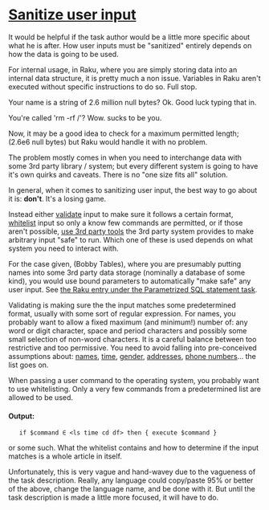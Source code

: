 [1]: https://rosettacode.org/wiki/Sanitize_user_input

# [Sanitize user input][1]

It would be helpful if the task author would be a little more specific about what he is after. How user inputs must be "sanitized" entirely depends on how the data is going to be used.



For internal usage, in Raku, where you are simply storing data into an internal data structure, it is pretty much a non issue. Variables in Raku aren't executed without specific instructions to do so. Full stop.



Your name is a string of 2.6 million null bytes? Ok. Good luck typing that in.



You're called 'rm -rf /'? Wow. sucks to be you.



Now, it may be a good idea to check for a maximum permitted length; (2.6e6 null bytes) but Raku would handle it with no problem.



The problem mostly comes in when you need to interchange data with some 3rd party library / system; but every different system is going to have it's own quirks and caveats. There is no "one size fits all" solution.



In general, when it comes to sanitizing user input, the best way to go about it is: **don't**. It's a losing game.



Instead either <u>validate</u> input to make sure it follows a certain format, <u>whitelist</u> input so only a know few commands are permitted, or if those aren't possible, <u>use 3rd party tools</u> the 3rd party system provides to make arbitrary input "safe" to run. Which one of these is used depends on what system you need to interact with.



For the case given, (Bobby Tables), where you are presumably putting names into some 3rd party data storage (nominally a database of some kind), you would use bound parameters to automatically "make safe" any user input. See [the Raku entry under the Parametrized SQL statement task](https://rosettacode.org/wiki/Parametrized_SQL_statement#Raku).



Validating is making sure the the input matches some predetermined format, usually with some sort of regular expression. For names, you probably want to allow a fixed maximum (and minimum!) number of: any word or digit character, space and period characters and possibly some small selection of non-word characters. It is a careful balance between too restrictive and too permissive. You need to avoid falling into pre-conceived assumptions about:
[names](https://www.kalzumeus.com/2010/06/17/falsehoods-programmers-believe-about-names/), [time](https://infiniteundo.com/post/25326999628/falsehoods-programmers-believe-about-time), [gender](https://medium.com/gender-2-0/falsehoods-programmers-believe-about-gender-f9a3512b4c9c), [addresses](https://www.mjt.me.uk/posts/falsehoods-programmers-believe-about-addresses/), [phone numbers](https://github.com/google/libphonenumber/blob/master/FALSEHOODS.md)... the list goes on.



When passing a user command to the operating system, you probably want to use whitelisting. Only a very few commands from a predetermined list are allowed to be used.


#### Output:
```
   if $command ∈ <ls time cd df> then { execute $command }
```


or some such. What the whitelist contains and how to determine if the input matches is a whole article in itself.



Unfortunately, this is very vague and hand-wavey due to the vagueness of the task description. Really, any language could copy/paste 95% or better of the above, change the language name, and be done with it. But until the task description is made a little more focused, it will have to do.
